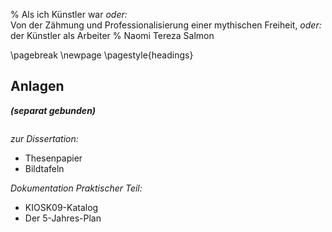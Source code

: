 % Als ich Künstler war *oder:*  \
  Von der Zähmung und Professionalisierung einer mythischen Freiheit, *oder:*  \
  der Künstler als Arbeiter
% Naomi Tereza Salmon


\pagebreak
\newpage
\pagestyle{headings}


## Anlagen


***(separat gebunden)***

~~~~~ {#some-space}

~~~~~

*zur Dissertation:*

- Thesenpapier
- Bildtafeln

*Dokumentation Praktischer Teil:*

- KIOSK09-Katalog
- Der 5-Jahres-Plan